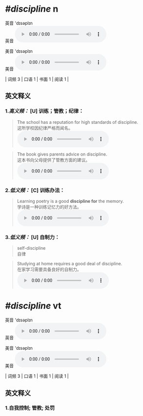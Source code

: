 # ***\#discipline*** n
英音 'dɪsəplɪn  
英音
<audio src="./media/discipline-B.aac" controls="controls"></audio>

美音 'dɪsəplɪn  
美音
<audio src="./media/discipline.aac" controls="controls"></audio>



| 词频 3 | 口语 1 | 书面 1 | 阅读 1 |  

英文释义
---
### 1.*高义频：* **[U] 训练；管教；纪律：**  

 > The school has a reputation for high standards of discipline.   
 > 这所学校因纪律严格而闻名。    
<audio src="./media/discipline-1.aac" controls="controls"></audio>

 > The book gives parents advice on discipline.  
 > 这本书向父母提供了管教方面的建议。    
<audio src="./media/discipline-2.aac" controls="controls"></audio>

### 2.*低义频：* **[C] 训练办法：**  

 > Learning poetry is a good **discipline for** the memory.  
 > 学诗是一种训练记忆力的好方法。    
<audio src="./media/discipline-3.aac" controls="controls"></audio>

### 3.*低义频：* **[U] 自制力：**  

 > self-discipline  
 > 自律    

 > Studying at home requires a good deal of discipline.  
 > 在家学习需要具备良好的自制力。    
<audio src="./media/discipline-4.aac" controls="controls"></audio>


# ***\#discipline*** vt
英音 'dɪsəplɪn  
英音
<audio src="./media/discipline-B.aac" controls="controls"></audio>

美音 'dɪsəplɪn  
美音
<audio src="./media/discipline.aac" controls="controls"></audio>



| 词频 3 | 口语 1 | 书面 1 | 阅读 1 |  

英文释义
---
### 1.**自我控制; 管教; 处罚**  


